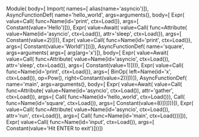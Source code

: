 Module(
   body=[
      Import(
         names=[
            alias(name='asyncio')]),
      AsyncFunctionDef(
         name='hello_world',
         args=arguments(),
         body=[
            Expr(
               value=Call(
                  func=Name(id='print', ctx=Load()),
                  args=[
                     Constant(value='Hello')])),
            Expr(
               value=Await(
                  value=Call(
                     func=Attribute(
                        value=Name(id='asyncio', ctx=Load()),
                        attr='sleep',
                        ctx=Load()),
                     args=[
                        Constant(value=2)]))),
            Expr(
               value=Call(
                  func=Name(id='print', ctx=Load()),
                  args=[
                     Constant(value='World!')]))]),
      AsyncFunctionDef(
         name='square',
         args=arguments(
            args=[
               arg(arg='x')]),
         body=[
            Expr(
               value=Await(
                  value=Call(
                     func=Attribute(
                        value=Name(id='asyncio', ctx=Load()),
                        attr='sleep',
                        ctx=Load()),
                     args=[
                        Constant(value=1)]))),
            Expr(
               value=Call(
                  func=Name(id='print', ctx=Load()),
                  args=[
                     BinOp(
                        left=Name(id='x', ctx=Load()),
                        op=Pow(),
                        right=Constant(value=2))]))]),
      AsyncFunctionDef(
         name='main',
         args=arguments(),
         body=[
            Expr(
               value=Await(
                  value=Call(
                     func=Attribute(
                        value=Name(id='asyncio', ctx=Load()),
                        attr='gather',
                        ctx=Load()),
                     args=[
                        Call(
                           func=Name(id='hello_world', ctx=Load())),
                        Call(
                           func=Name(id='square', ctx=Load()),
                           args=[
                              Constant(value=8)])])))]),
      Expr(
         value=Call(
            func=Attribute(
               value=Name(id='asyncio', ctx=Load()),
               attr='run',
               ctx=Load()),
            args=[
               Call(
                  func=Name(id='main', ctx=Load()))])),
      Expr(
         value=Call(
            func=Name(id='input', ctx=Load()),
            args=[
               Constant(value='Hit ENTER to exit')]))])
